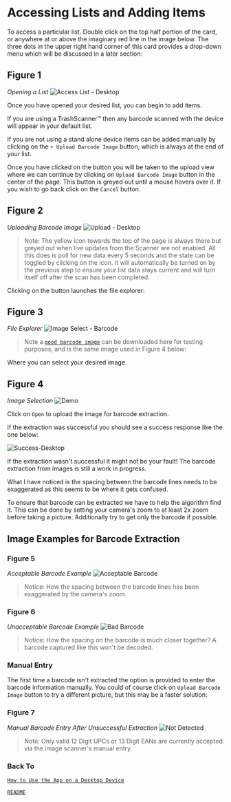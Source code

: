 # Accessing Lists and Adding Items

To access a particular list. Double click on the top half portion of the card, or anywhere at or above the imaginary red line in the image below. The three dots in the upper right hand corner of this card provides a drop-down menu which will be discussed in a later section:

## Figure 1

_Opening a List_
![Access List - Desktop](./images/trashscan-access-list-desktop-min.png)

Once you have opened your desired list, you can begin to add items.

If you are using a TrashScanner&#8482; then any barcode scanned with the device will appear in your default list.

If you are not using a stand alone device items can be added manually by clicking on the `+ Upload Barcode Image` button, which is always at the end of your list.

Once you have clicked on the button you will be taken to the upload view where we can continue by clicking on `Upload Barcode Image` button in the center of the page. This button is greyed out until a mouse hovers over it. If you wish to go back click on the `Cancel` button.

## Figure 2

_Uploading Barcode Image_
![Upload - Desktop](./images/trashscan-uploader-desktop-min.png)

> Note: The yellow icon towards the top of the page is always there but greyed out when live updates from the Scanner are not enabled. All this does is poll for new data every 5 seconds and the state can be toggled by clicking on the icon. It will automatically be turned on by the previous step to ensure your list data stays current and will turn itself off after the scan has been completed.

Clicking on the button launches the file explorer:

## Figure 3

_File Explorer_
![Image Select - Barcode](./images/trashscan-upload-file-min.png)

> Note a [`good barcode image`](./images/good-barcode-min.jpeg) can be downloaded here for testing purposes, and is the same image used in Figure 4 below:

Where you can select your desired image.

## Figure 4

_Image Selection_
![Demo](./images/trashscan-upload-barcode-desktop-min.png)

Click on `Open` to upload the image for barcode extraction.

If the extraction was successful you should see a success response like the one below:

![Success-Desktop](./images/trashscan-manual-add-success-min.png)

If the extraction wasn't successful it might not be your fault! The barcode extraction from images is still a work in progress.

What I have noticed is the spacing between the barcode lines needs to be exaggerated as this seems to be where it gets confused.

To ensure that barcode can be extracted we have to help the algorithm find it. This can be done by setting your camera's zoom to at least 2x zoom before taking a picture. Additionally try to get only the barcode if possible.
## Image Examples for Barcode Extraction

### Figure 5

_Acceptable Barcode Example_
![Acceptable Barcode](./images/good-barcode-min.jpeg)

> Notice: How the spacing between the barcode lines has been exaggerated by the camera's zoom.

### Figure 6

_Unacceptable Barcode Example_
![Bad Barcode](./images/bad-barcode-min.jpeg)

> Notice: How the spacing on the barcode is much closer together? A barcode captured like this won't be decoded.

### Manual Entry

The first time a barcode isn't extracted the option is provided to enter the barcode information manually. You could of course click on `Upload Barcode Image` button to try a different picture, but this may be a faster solution:

### Figure 7

_Manual Barcode Entry After Unsuccessful Extraction_
![Not Detected](./images/trashscan-not-detected-min.png)

> Note: Only valid 12 Digit UPCs or 13 Digit EANs are currently accepted via the image scanner's manual entry.

### Back To

[`How to Use the App on a Desktop Device`](./upload-desktop-readme.md#how-to-use-the-app-on-a-desktop-device)

[`README`](../../README.md#screenshot)
